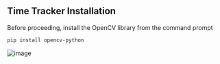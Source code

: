 
## Time Tracker Installation

Before proceeding, install the OpenCV library from the command prompt

```bash
pip install opencv-python
```
    
![image](https://github.com/Debendra62/monitor_time_tracker/assets/98197036/6b9a440e-1945-4bc5-b05d-c89bd54f77be)
